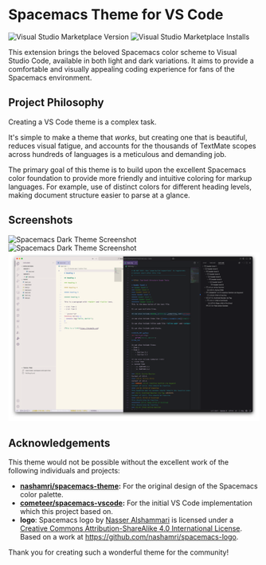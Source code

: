 # Spacemacs Theme for VS Code

![Visual Studio Marketplace Version](https://img.shields.io/visual-studio-marketplace/v/idears-org.vscode-spacemacs-theme?style=flat-square&label=Marketplace)
![Visual Studio Marketplace Installs](https://img.shields.io/visual-studio-marketplace/i/idears-org.vscode-spacemacs-theme?style=flat-square&label=Marketplace)

This extension brings the beloved Spacemacs color scheme to Visual Studio Code, available in both light and dark variations. It aims to provide a comfortable and visually appealing coding experience for fans of the Spacemacs environment.

## Project Philosophy

Creating a VS Code theme is a complex task.

It's simple to make a theme that *works*, but creating one that is beautiful, reduces visual fatigue, and accounts for the thousands of TextMate scopes across hundreds of languages is a meticulous and demanding job.

The primary goal of this theme is to build upon the excellent Spacemacs color foundation to provide more friendly and intuitive coloring for markup languages. For example, use of distinct colors for different heading levels, making document structure easier to parse at a glance.

## Screenshots

![Spacemacs Dark Theme Screenshot](https://raw.githubusercontent.com/idears-org/vscode-spacemacs-theme/master/assets/screenshot-md.png)
![Spacemacs Dark Theme Screenshot](https://raw.githubusercontent.com/idears-org/vscode-spacemacs-theme/master/assets/screenshot-org.png)
![Spacemacs Dark Theme Screenshot](https://raw.githubusercontent.com/idears-org/vscode-spacemacs-theme/master/assets/screenshot.png)

## Acknowledgements

This theme would not be possible without the excellent work of the following individuals and projects:

- **[nashamri/spacemacs-theme](https://github.com/nashamri/spacemacs-theme):** For the original design of the Spacemacs color palette.
- **[cometeer/spacemacs-vscode](https://github.com/cometeer/spacemacs-vscode):** For the initial VS Code implementation which this project based on.
- **logo**: <span xmlns:dct="http://purl.org/dc/terms/" href="http://purl.org/dc/dcmitype/StillImage" property="dct:title" rel="dct:type">Spacemacs logo</span> by <a xmlns:cc="http://creativecommons.org/ns#" href="http://www.nass3r.com" property="cc:attributionName" rel="cc:attributionURL">Nasser Alshammari</a> is licensed under a <a rel="license" href="http://creativecommons.org/licenses/by-sa/4.0/">Creative Commons Attribution-ShareAlike 4.0 International License</a>.<br />Based on a work at <a xmlns:dct="http://purl.org/dc/terms/" href="https://github.com/nashamri/spacemacs-logo" rel="dct:source">https://github.com/nashamri/spacemacs-logo</a>.

Thank you for creating such a wonderful theme for the community!
